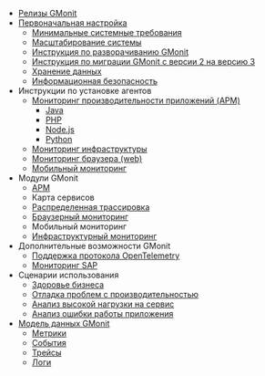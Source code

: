 - [Релизы GMonit](releases.md)
- [Первоначальная настройка](README.md)
  - [Минимальные системные требования](system_requirements.md)
  - [Масштабирование системы](scale.md)
  - [Инструкция по разворачиванию GMonit](install.md)
  - [Инструкция по миграции GMonit с версии 2 на версию 3](migration_v3.md)
  - [Хранение данных](data_ttl.md)
  - [Информационная безопасность](security.md)
- Инструкции по установке агентов
  - [Мониторинг производительности приложений (APM)](agent_installation_guide/apm_agents_install.md)
    - [Java](agent_installation_guide/APM/java.md)
    - [PHP](agent_installation_guide/APM/php.md)
    - [Node.js](agent_installation_guide/APM/nodejs.md)
    - [Python](agent_installation_guide/APM/python.md)
  - [Мониторинг инфраструктуры](agent_installation_guide/Infra/infra_install.md)
  - [Мониторинг браузера (web)](agent_installation_guide/RUM/real_user_monitoring.md)
  - [Мобильный мониторинг](agent_installation_guide/Mobile/mobile_monitoring.md)
- Модули GMonit
  - [APM](modules/APM.md)
  - Карта сервисов
  - [Распределенная трассировка](modules/distributed_tracing.md)
  - [Браузерный мониторинг](modules/RUM.md)
  - Мобильный мониторинг
  - [Инфраструктурный мониторинг](modules/infra.md)
- Дополнительные возможности GMonit
  - [Поддержка протокола OpenTelemetry](extra_features/otel.md)
  - [Мониторинг SAP](extra_features/sap.md)
- Сценарии использования
  - [Здоровье бизнеса](use_cases/business_health.md)
  - [Отладка проблем с производительностью](use_cases/performance_troubleshooting.md)
  - [Анализ высокой нагрузки на сервис](use_cases/workload_analysis.md)
  - [Анализ ошибки работы приложения](use_cases/error_analysis.md)
- [Модель данных GMonit](data_model.md)
  - [Метрики](data_model/metrics.md)
  - [События](data_model/events.md)
  - [Трейсы](data_model/traces.md)
  - [Логи](data_model/logs.md)

<!---
    - [Мониторинг браузера (web)](agent_installation_guide/RUM/real_user_monitoring.md)
-->
<!---
    - [Здоровье инфраструктуры](use_cases/infrastructure_health.md)
    - [Настройка уведомлений об отказе](use_cases/alerts.md)
    - [Поиск и анализ первопричин ошибки](use_cases/root_cause_analysis.md)
-->
<!---
  - [Пользовательское расширение GMonit](customization.md)
    - [Построение запросов](customization/writing_queries.md)
    - [Создание собственных визуализаций](customization/dashboards.md)
    - [Подключение внешних источников данных](customization/external_datasources.md)
--->
